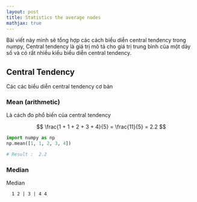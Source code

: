 ```yaml
---
layout: post
title: Statistics the average nodes
mathjax: true
---
```

Bài viết này mình sẽ tổng hợp các cách biểu diễn central tendency trong numpy, Central tendency là giá trị mô tả cho giá trị  trung bình của một dãy số và có rất nhiều kiểu biểu diễn central tendency. 

## Central Tendency
Các các biểu diễn central tendency cơ bản 

### Mean (arithmetic)

Là cách đo phổ biến của central tendency 

$$ \frac{1 + 1 + 2 + 3 + 4}{5} = \frac{11}{5} = 2.2 $$

```python 
import numpy as np
np.mean([1, 1, 2, 3, 4])

# Result :  2.2
```

### Median 

Median 
```
  1 2 | 3 | 4 4
```
